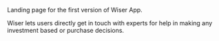 Landing page for the first version of Wiser App. 

Wiser lets users directly get in touch with experts for help in making any investment based or purchase decisions.
